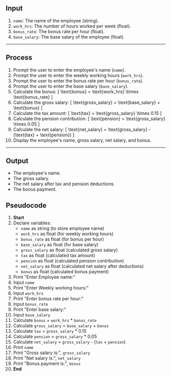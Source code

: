 

## **Input**
1. `name`: The name of the employee (string).
2. `work_hrs`: The number of hours worked per week (float).
3. `bonus_rate`: The bonus rate per hour (float).
4. `base_salary`: The base salary of the employee (float).

---

## **Process**
1. Prompt the user to enter the employee's name (`name`).
2. Prompt the user to enter the weekly working hours (`work_hrs`).
3. Prompt the user to enter the bonus rate per hour (`bonus_rate`).
4. Prompt the user to enter the base salary (`base_salary`).
5. Calculate the bonus:
   \[
   \text{bonus} = \text{work\_hrs} \times \text{bonus\_rate}
   \]
6. Calculate the gross salary:
   \[
   \text{gross\_salary} = \text{base\_salary} + \text{bonus}
   \]
7. Calculate the tax amount:
   \[
   \text{tax} = \text{gross\_salary} \times 0.15
   \]
8. Calculate the pension contribution:
   \[
   \text{pension} = \text{gross\_salary} \times 0.05
   \]
9. Calculate the net salary:
   \[
   \text{net\_salary} = \text{gross\_salary} - (\text{tax} + \text{pension})
   \]
10. Display the employee's name, gross salary, net salary, and bonus.

---

## **Output**
- The employee's name.
- The gross salary.
- The net salary after tax and pension deductions.
- The bonus payment.



## **Pseudocode**

1. **Start**
2. Declare variables:
   - `name` as string (to store employee name)
   - `work_hrs` as float (for weekly working hours)
   - `bonus_rate` as float (for bonus per hour)
   - `base_salary` as float (for base salary)
   - `gross_salary` as float (calculated gross salary)
   - `tax` as float (calculated tax amount)
   - `pension` as float (calculated pension contribution)
   - `net_salary` as float (calculated net salary after deductions)
   - `bonus` as float (calculated bonus payment)
3. Print "Enter Employee name:"
4. Input `name`
5. Print "Enter Weekly working hours:"
6. Input `work_hrs`
7. Print "Enter bonus rate per hour:"
8. Input `bonus_rate`
9. Print "Enter base salary:"
10. Input `base_salary`
11. Calculate `bonus` = `work_hrs` * `bonus_rate`
12. Calculate `gross_salary` = `base_salary` + `bonus`
13. Calculate `tax` = `gross_salary` * 0.15
14. Calculate `pension` = `gross_salary` * 0.05
15. Calculate `net_salary` = `gross_salary` - (`tax` + `pension`)
16. Print `name`
17. Print "Gross salary is:", `gross_salary`
18. Print "Net salary is:", `net_salary`
19. Print "Bonus payment is:", `bonus`
20. **End**

